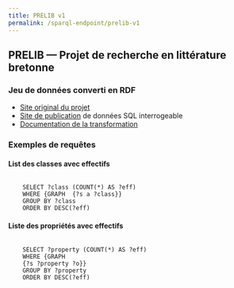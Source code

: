 ```yaml
---
title: PRELIB v1
permalink: /sparql-endpoint/prelib-v1
---
```




<div>
  <h2>PRELIB — Projet de recherche en littérature bretonne</h2>

  <div>
  <h3>Jeu de données converti en RDF</h3>
  
  <ul>
    <li><a target="_blank" href="https://mshb.huma-num.fr/prelib/">Site original du projet</a></li>
    <li><a target="_blank" href="https://crbc-dataset.huma-num.fr/">Site de publication</a> de données SQL interrogeable</li>
    <li><a href="https://github.com/Semantic-Data-for-Humanities/prelib-to-rdf/wiki">Documentation de la transformation</a></li>
  </ul>

  
</div>
<div>
  <h3>Exemples de requêtes</h3>
<h4>List des classes avec effectifs</h4>
  <p><code class="sparql">
    SELECT ?class (COUNT(*) AS ?eff)  
    WHERE {GRAPH <https://dataforhumanities.org/sparql-endpoint/prelib-v1> {?s a ?class}}
    GROUP BY ?class
    ORDER BY DESC(?eff)</code>
  </p>

  <h4>Liste des propriétés avec effectifs</h4>
  <p><code class="sparql">
    SELECT ?property (COUNT(*) AS ?eff) 
    WHERE {GRAPH <https://dataforhumanities.org/sparql-endpoint/prelib-v1> 
    {?s ?property ?o}}
    GROUP BY ?property
    ORDER BY DESC(?eff)
  </code>
  </p>



</div>
</div>

